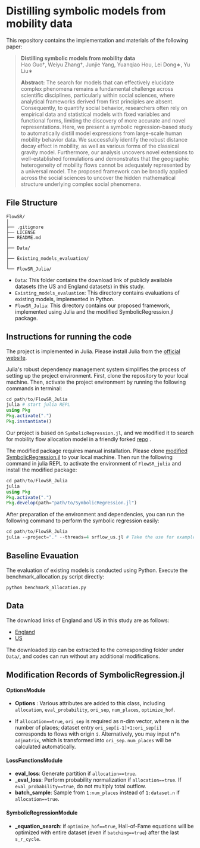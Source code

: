 # Distilling symbolic models from mobility data

This repository contains the implementation and materials of the following paper:
>**Distilling symbolic models from mobility data**   
Hao Guo†, Weiyu Zhang†, Junjie Yang, Yuanqiao Hou, Lei Dong∗, Yu Liu∗
>  
>**Abstract:** The search for models that can effectively elucidate complex phenomena remains a fundamental challenge across scientific disciplines, particularly within social sciences, where analytical frameworks derived from first principles are absent. Consequently, to quantify social behavior, researchers often rely on empirical data and statistical models with fixed variables and functional forms, limiting the discovery of more accurate and novel representations. Here, we present a symbolic regression-based study to automatically distill model expressions from large-scale human mobility behavior data. We successfully identify the robust distance decay effect in mobility, as well as various forms of the classical gravity model. Furthermore, our analysis uncovers novel extensions to well-established formulations and demonstrates that the geographic heterogeneity of mobility flows cannot be adequately represented by a universal model. The proposed framework can be broadly applied across the social sciences to uncover the hidden mathematical structure underlying complex social phenomena.

## File Structure
    FlowSR/
    │
    ├── .gitignore              
    ├── LICENSE                 
    ├── README.md              
    │
    ├── Data/
    │   
    ├── Existing_models_evaluation/       
    │
    └── FlowSR_Julia/       

- `Data`: This folder contains the download link of publicly available datasets (the US and England datasets) in this study.
- `Existing_models_evaluation`: This directory contains evaluations of existing models, implemented in Python.
- `FlowSR_Julia`: This directory contains our proposed framework, implemented using Julia and the modified SymbolicRegression.jl package.

## Instructions for running the code
The project is implemented in Julia. Please install Julia from the [official website](https://julialang.org/downloads/).

Julia's robust dependency management system simplifies the process of setting up the project environment. First, clone the repository to your local machine. Then, activate the project environment by running the following commands in terminal:
```julia
cd path/to/FlowSR_Julia
julia # start julia REPL
using Pkg
Pkg.activate(".")
Pkg.instantiate()
```

Our project is based on `SymbolicRegression.jl`, and we modified it to search for mobility flow allocation model in a friendly forked [repo](https://github.com/Flow-SR/SymbolicRegression.jl) . 

The modified package requires manual installation. Please clone [modified SymbolicRegression.jl](https://github.com/Flow-SR/SymbolicRegression.jl) to your local machine. Then run the following command in julia REPL to activate the environment of `FlowSR_julia` and install the modified package:
```julia
cd path/to/FlowSR_Julia
julia
using Pkg
Pkg.activate(".")
Pkg.develop(path="path/to/SymbolicRegression.jl")
```

After preparation of the environment and dependencies, you can run the following command to perform the symbolic regression easily:

```julia
cd path/to/FlowSR_Julia
julia --project="." --threads=4 srflow_us.jl # Take the use for example 
```


## Baseline Evauation
The evaluation of existing models is conducted using Python. Execute the benchmark_allocation.py script directly:
```
python benchmark_allocation.py
```

## Data
The download links of England and US in this study are as follows:
- [England](https://www.dropbox.com/scl/fi/xicio4dlez4fgtx9w9mcw/England.zip?rlkey=s35nev99ztzlc42pbtjcp8e2i&st=tqxbk0wn&dl=0)
- [US](https://www.dropbox.com/scl/fi/61vvp8h9drhw4tihif3ql/US.zip?rlkey=nvu6mvbivl6i7t6jq11h23i5z&st=5daoutgr&dl=0)

The downloaded zip can be extracted to the corresponding folder under `Data/`, and codes can run without any additional modifications.

## Modification Records of SymbolicRegression.jl 

#### OptionsModule

-  **Options** : Various attributes are added to this class, including `allocation`, `eval_probability`, `ori_sep`, `num_places`,  `optimize_hof`. 

- If `allocation==true`, `ori_sep` is required as n-dim vector, where n is the number of places; dataset entry `ori_sep[i-1]+1:ori_sep[i]` corresponds to flows with origin `i`. Alternatively, you may input n*n `adjmatrix`, which is transformed into `ori_sep`. `num_places` will be calculated automatically.  

#### LossFunctionsModule

- **eval_loss**: Generate partition if `allocation==true`.  
- **_eval_loss**: Perform probability normalization if `allocation==true`. If `eval_probability==true`, do not multiply total outflow.
- **batch_sample**: Sample from `1:num_places` instead of `1:dataset.n` if `allocation==true`.

#### SymbolicRegressionModule
- **_equation_search**: if `optimize_hof==true`, Hall-of-Fame equations will be optimized with entire dataset (even if `batching==true`) after the last `s_r_cycle`.
